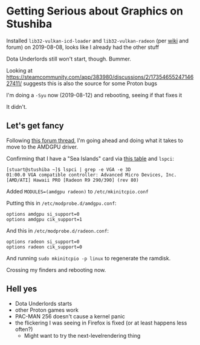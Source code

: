 # Getting Serious about Graphics on Stushiba

Installed `lib32-vulkan-icd-loader` and `lib32-vulkan-radeon` (per [wiki][] and forum) on 2019-08-08, looks like I already had the other stuff

[wiki]: https://wiki.archlinux.org/index.php/Vulkan

Dota Underlords still won't start, though. Bummer.

Looking at https://steamcommunity.com/app/383980/discussions/2/1735465524714627411/ suggests this is also the source for some Proton bugs

I'm doing a `-Syu` now (2019-08-12) and rebooting, seeing if that fixes it

It didn't.

## Let's get fancy

Following [this forum thread](https://bbs.archlinux.org/viewtopic.php?id=239916), I'm going ahead and doing what it takes to move to the AMDGPU driver.

Confirming that I have a "Sea Islands" card via [this table](https://www.x.org/wiki/RadeonFeature/#index5h2) and `lspci`:

```
[stuart@stushiba ~]$ lspci | grep -e VGA -e 3D
01:00.0 VGA compatible controller: Advanced Micro Devices, Inc. [AMD/ATI] Hawaii PRO [Radeon R9 290/390] (rev 80)
```

Added `MODULES=(amdgpu radeon)` to `/etc/mkinitcpio.conf`

Putting this in `/etc/modprobe.d/amdgpu.conf`:

```
options amdgpu si_support=0
options amdgpu cik_support=1
```

And this in `/etc/modprobe.d/radeon.conf`:

```
options radeon si_support=0
options radeon cik_support=0
```

And running `sudo mkinitcpio -p linux` to regenerate the ramdisk.

Crossing my finders and rebooting now.

## Hell yes

- Dota Underlords starts
- other Proton games work
- PAC-MAN 256 doesn't cause a kernel panic
- the flickering I was seeing in Firefox is fixed (or at least happens less often?)
  - Might want to try the next-levelrendering thing